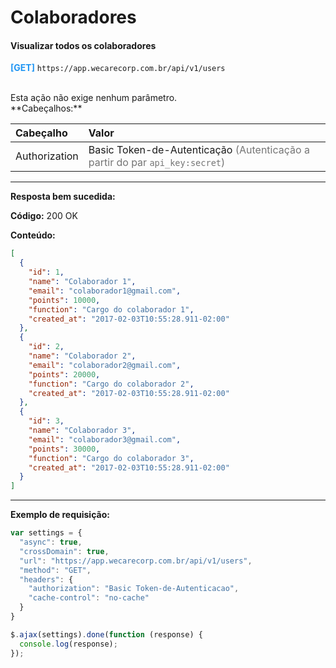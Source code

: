 # Colaboradores

#### Visualizar todos os colaboradores

<span style="color: #2196F3">**[GET]**</span> `https://app.wecarecorp.com.br/api/v1/users`

<br>
Esta ação não exige nenhum parâmetro.

<br>
**Cabeçalhos:**

|Cabeçalho|Valor|
|:--------|:--------|
|Authorization|Basic Token-de-Autenticação <span style="color: rgba(0, 0, 0, 0.54)">(Autenticação a partir do par `api_key:secret`)</span>|
---

**Resposta bem sucedida:**

**Código:** 200 OK

**Conteúdo:**

```json
[
  {
    "id": 1,
    "name": "Colaborador 1",
    "email": "colaborador1@gmail.com",
    "points": 10000,
    "function": "Cargo do colaborador 1",
    "created_at": "2017-02-03T10:55:28.911-02:00"
  },
  {
    "id": 2,
    "name": "Colaborador 2",
    "email": "colaborador2@gmail.com",
    "points": 20000,
    "function": "Cargo do colaborador 2",
    "created_at": "2017-02-03T10:55:28.911-02:00"
  },
  {
    "id": 3,
    "name": "Colaborador 3",
    "email": "colaborador3@gmail.com",
    "points": 30000,
    "function": "Cargo do colaborador 3",
    "created_at": "2017-02-03T10:55:28.911-02:00"
  }
]
```

---

**Exemplo de requisição:**

```javascript
var settings = {
  "async": true,
  "crossDomain": true,
  "url": "https://app.wecarecorp.com.br/api/v1/users",
  "method": "GET",
  "headers": {
    "authorization": "Basic Token-de-Autenticacao",
    "cache-control": "no-cache"
  }
}

$.ajax(settings).done(function (response) {
  console.log(response);
});
```
